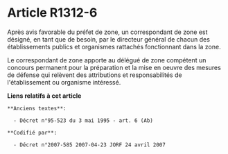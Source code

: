 # Article R1312-6

Après avis favorable du préfet de zone, un correspondant de zone est désigné, en tant que de besoin, par le directeur général
de chacun des établissements publics et organismes rattachés fonctionnant dans la zone.

Le correspondant de zone apporte au délégué de zone compétent un concours permanent pour la préparation et la mise en oeuvre
des mesures de défense qui relèvent des attributions et responsabilités de l'établissement ou organisme intéressé.

**Liens relatifs à cet article**

	**Anciens textes**:

	  - Décret n°95-523 du 3 mai 1995 - art. 6 (Ab)

	**Codifié par**:

	  - Décret n°2007-585 2007-04-23 JORF 24 avril 2007
